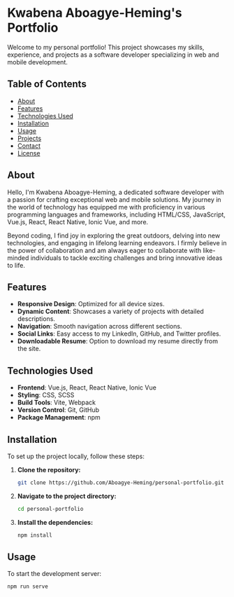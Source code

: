 # Kwabena Aboagye-Heming's Portfolio

Welcome to my personal portfolio! This project showcases my skills, experience, and projects as a software developer specializing in web and mobile development.

## Table of Contents

- [About](#about)
- [Features](#features)
- [Technologies Used](#technologies-used)
- [Installation](#installation)
- [Usage](#usage)
- [Projects](#projects)
- [Contact](#contact)
- [License](#license)

## About

Hello, I'm Kwabena Aboagye-Heming, a dedicated software developer with a passion for crafting exceptional web and mobile solutions. My journey in the world of technology has equipped me with proficiency in various programming languages and frameworks, including HTML/CSS, JavaScript, Vue.js, React, React Native, Ionic Vue, and more.

Beyond coding, I find joy in exploring the great outdoors, delving into new technologies, and engaging in lifelong learning endeavors. I firmly believe in the power of collaboration and am always eager to collaborate with like-minded individuals to tackle exciting challenges and bring innovative ideas to life.

## Features

- **Responsive Design**: Optimized for all device sizes.
- **Dynamic Content**: Showcases a variety of projects with detailed descriptions.
- **Navigation**: Smooth navigation across different sections.
- **Social Links**: Easy access to my LinkedIn, GitHub, and Twitter profiles.
- **Downloadable Resume**: Option to download my resume directly from the site.

## Technologies Used

- **Frontend**: Vue.js, React, React Native, Ionic Vue
- **Styling**: CSS, SCSS
- **Build Tools**: Vite, Webpack
- **Version Control**: Git, GitHub
- **Package Management**: npm

## Installation

To set up the project locally, follow these steps:

1. **Clone the repository:**

    ```bash
    git clone https://github.com/Aboagye-Heming/personal-portfolio.git
    ```

2. **Navigate to the project directory:**

    ```bash
    cd personal-portfolio
    ```

3. **Install the dependencies:**

    ```bash
    npm install
    ```

## Usage

To start the development server:

```bash
npm run serve

